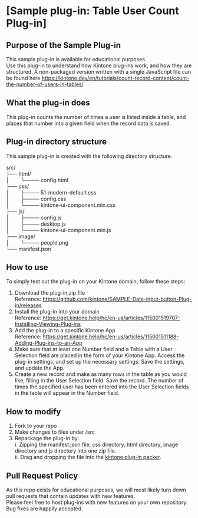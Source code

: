 # [Sample plug-in: Table User Count Plug-in]
## Purpose of the Sample Plug-in
This sample plug-in is available for educational purposes.  
Use this plug-in to understand how Kintone plug-ins work, and how they are structured.
A non-packaged version written with a single JavaScript file can be found here https://kintone.dev/en/tutorials/count-record-content/count-the-number-of-users-in-tables/

## What the plug-in does
This plug-in counts the number of times a user is listed inside a table, and places that number into a given field when the record data is saved.

## Plug-in directory structure
This sample plug-in is created with the following directory structure.


src/  
├── html/  
│        └──── config.html  
├── css/  
│        ├──── 51-modern-default.css  
│        ├──── config.css  
│        └──── kintone-ui-component.min.css  
├── js/  
│        ├──── config.js  
│        ├──── desktop.js  
│        └──── kintone-ui-component.min.js  
├── image/  
│        └──── people.png  
└── manifest.json  

## How to use
To simply test out the plug-in on your Kintone domain, follow these steps:

1. Download the plug-in zip file  
Reference: https://github.com/kintone/SAMPLE-Date-input-button-Plug-in/releases
2. Install the plug-in into your domain  
Reference: https://get.kintone.help/hc/en-us/articles/115001519707-Installing-Viewing-Plug-ins
3. Add the plug-in to a specific Kintone App  
Reference: https://get.kintone.help/hc/en-us/articles/115001511188-Adding-Plug-ins-to-an-App
4. Make sure that at least one Number field and a Table with a User Selection field are placed in the form of your Kintone App. Access the plug-in settings, and set up the necessary settings. Save the settings, and update the App.
5. Create a new record and make as many rows in the table as you would like, filling in the User Selection field. Save the record. The number of times the specified user has been entered into the User Selection fields in the table will appear in the Number field.

## How to modify
1. Fork to your repo
2. Make changes to files under /src
3. Repackage the plug-in by:  
 i. Zipping the manifest.json file, css directory, html directory, image directory and js directory into one zip file.  
 ii. Drag and dropping the file into the [kintone plug-in packer](https://kintone.dev/en/plugins/plug-in-tool-guides/package-plug-in-files-using-plugin-packer/).

## Pull Request Policy
As this repo exists for educational purposes, we will most likely turn down pull requests that contain updates with new features.  
Please feel free to host plug-ins with new features on your own repository.  
Bug fixes are happily accepted.
